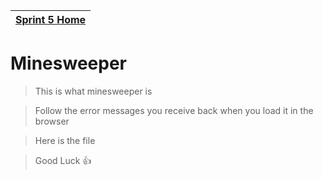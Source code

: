 [Sprint 5 Home](README.md)|
---|

# Minesweeper

>This is what minesweeper is

>Follow the error messages you receive back when you load it in the browser

>Here is the file

>Good Luck :+1:
